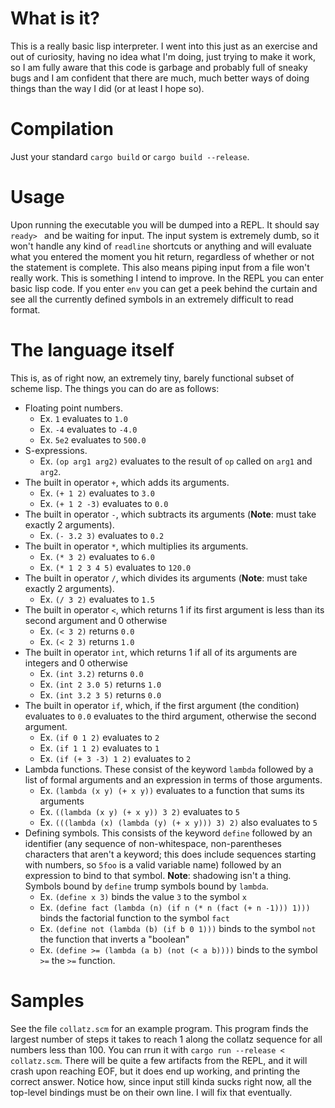 # What is it?
This is a really basic lisp interpreter. I went into this just as an exercise and out of curiosity, having no idea what I'm doing, just trying to make it work, so I am fully aware that this code is garbage and probably full of sneaky bugs and I am confident that there are much, much better ways of doing things than the way I did (or at least I hope so).

# Compilation
Just your standard `cargo build` or `cargo build --release`. 

# Usage
Upon running the executable you will be dumped into a REPL. It should say `ready> ` and be waiting for input. The input system is extremely dumb, so it won't handle any kind of `readline` shortcuts or anything and will evaluate what you entered the moment you hit return, regardless of whether or not the statement is complete. This also means piping input from a file won't really work. This is something I intend to improve. In the REPL you can enter basic lisp code. If you enter `env` you can get a peek behind the curtain and see all the currently defined symbols in an extremely difficult to read format.

# The language itself
This is, as of right now, an extremely tiny, barely functional subset of scheme lisp. The things you can do are as follows:
 - Floating point numbers.
   * Ex. `1` evaluates to `1.0`
   * Ex. `-4` evaluates to `-4.0`
   * Ex. `5e2` evaluates to `500.0`
 - S-expressions.
   * Ex. `(op arg1 arg2)` evaluates to the result of `op` called on `arg1` and `arg2`.
 - The built in operator `+`, which adds its arguments.
   * Ex. `(+ 1 2)` evaluates to `3.0`
   * Ex. `(+ 1 2 -3)` evaluates to `0.0`
 - The built in operator `-`, which subtracts its arguments (**Note**: must take exactly 2 arguments).
   * Ex. `(- 3.2 3)` evaluates to `0.2`
 - The built in operator `*`, which multiplies its arguments.
   * Ex. `(* 3 2)` evaluates to `6.0`
   * Ex. `(* 1 2 3 4 5)` evaluates to `120.0`
 - The built in operator `/`, which divides its arguments (**Note**: must take exactly 2 arguments).
   * Ex. `(/ 3 2)` evaluates to `1.5`
 - The built in operator `<`, which returns 1 if its first argument is less than its second argument and 0 otherwise
   * Ex. `(< 3 2)` returns `0.0`
   * Ex. `(< 2 3)` returns `1.0`
 - The built in operator `int`, which returns 1 if all of its arguments are integers and 0 otherwise
   * Ex. `(int 3.2)` returns `0.0`
   * Ex. `(int 2 3.0 5)` returns `1.0`
   * Ex. `(int 3.2 3 5)` returns `0.0`
 - The built in operator `if`, which, if the first argument (the condition) evaluates to `0.0` evaluates to the third argument, otherwise the second argument.
   * Ex. `(if 0 1 2)` evaluates to `2`
   * Ex. `(if 1 1 2)` evaluates to `1`
   * Ex. `(if (+ 3 -3) 1 2)` evaluates to `2`
 - Lambda functions. These consist of the keyword `lambda` followed by a list of formal arguments and an expression in terms of those arguments.
   * Ex. `(lambda (x y) (+ x y))` evaluates to a function that sums its arguments
   * Ex. `((lambda (x y) (+ x y)) 3 2)` evaluates to `5`
   * Ex. `(((lambda (x) (lambda (y) (+ x y))) 3) 2)` also evaluates to `5`
 - Defining symbols. This consists of the keyword `define` followed by an identifier (any sequence of non-whitespace, non-parentheses characters that aren't a keyword; this does include sequences starting with numbers, so `5foo` is a valid variable name) followed by an expression to bind to that symbol. **Note**: shadowing isn't a thing. Symbols bound by `define` trump symbols bound by `lambda`.
   * Ex. `(define x 3)` binds the value `3` to the symbol `x`
   * Ex. `(define fact (lambda (n) (if n (* n (fact (+ n -1))) 1)))` binds the factorial function to the symbol `fact`
   * Ex. `(define not (lambda (b) (if b 0 1)))` binds to the symbol `not` the function that inverts a "boolean"
   * Ex. `(define >= (lambda (a b) (not (< a b))))` binds to the symbol `>=` the `>=` function.

# Samples
See the file `collatz.scm` for an example program. This program finds the largest number of steps it takes to reach 1 along the collatz sequence for all numbers less than 100. You can rrun it with `cargo run --release < collatz.scm`. There will be quite a few artifacts from the REPL, and it will crash upon reaching EOF, but it does end up working, and printing the correct answer. Notice how, since input still kinda sucks right now, all the top-level bindings must be on their own line. I will fix that eventually.
